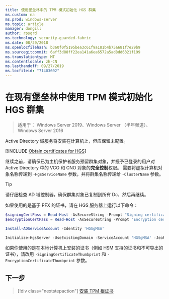 ```yaml
---
title: 使用堡垒林中的 TPM 模式初始化 HGS 群集
ms.custom: na
ms.prod: windows-server
ms.topic: article
manager: dongill
author: rpsqrd
ms.technology: security-guarded-fabric
ms.date: 08/29/2018
ms.openlocfilehash: b360f0f5195bea3c61f9a181b4b75a681f7e29b9
ms.sourcegitcommit: 6aff3d88ff22ea141a6ea6572a5ad8dd6321f199
ms.translationtype: MT
ms.contentlocale: zh-CN
ms.lasthandoff: 09/27/2019
ms.locfileid: "71403602"
---
```

# <a name="initialize-the-hgs-cluster-using-tpm-mode-in-an-existing-bastion-forest"></a>在现有堡垒林中使用 TPM 模式初始化 HGS 群集

>适用于： Windows Server 2019、Windows Server （半年频道）、Windows Server 2016

Active Directory 域服务将安装在计算机上，但应保留未配置。

[!INCLUDE [Obtain certificates for HGS](../../../includes/guarded-fabric-initialize-hgs-default-step-two.md)]

继续之前，请确保已为主机保护者服务预留群集对象，并授予已登录的用户对 Active Directory 中的 VCO 和 CNO 对象的**完全控制**权限。
需要将虚拟计算机对象名称传递到 `-HgsServiceName` 参数，并将群集名称传递给 `-ClusterName` 参数。

> [!TIP]
> 请仔细检查 AD 域控制器，确保群集对象已复制到所有 Dc，然后再继续。

如果使用的是基于 PFX 的证书，请在 HGS 服务器上运行以下命令：

```powershell
$signingCertPass = Read-Host -AsSecureString -Prompt "Signing certificate password"
$encryptionCertPass = Read-Host -AsSecureString -Prompt "Encryption certificate password"

Install-ADServiceAccount -Identity 'HGSgMSA'

Initialize-HgsServer -UseExistingDomain -ServiceAccount 'HGSgMSA' -JeaReviewersGroup 'HgsJeaReviewers' -JeaAdministratorsGroup 'HgsJeaAdmins' -HgsServiceName 'HgsService' -SigningCertificatePath '.\signCert.pfx' -SigningCertificatePassword $signPass -EncryptionCertificatePath '.\encCert.pfx' -EncryptionCertificatePassword $encryptionCertPass -TrustTpm
```

如果你使用的是在本地计算机上安装的证书（例如 HSM 支持的证书和不可导出的证书），请改用 `-SigningCertificateThumbprint` 和 `-EncryptionCertificateThumbprint` 参数。

## <a name="next-step"></a>下一步

> [!div class="nextstepaction"]
> [安装 TPM 根证书](guarded-fabric-install-trusted-tpm-root-certificates.md)
